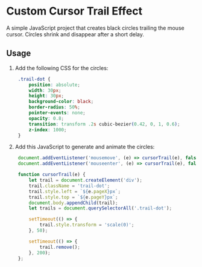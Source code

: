 # Custom Cursor Trail Effect

A simple JavaScript project that creates black circles trailing the mouse cursor. Circles shrink and disappear after a short delay.

## Usage

1. Add the following CSS for the circles:

   ```css
    .trail-dot {
        position: absolute;
        width: 30px;
        height: 30px;
        background-color: black;
        border-radius: 50%;
        pointer-events: none;
        opacity: 0.8;
        transition: transform .2s cubic-bezier(0.42, 0, 1, 0.6);
        z-index: 1000; 
    }
   ```

2. Add this JavaScript to generate and animate the circles:

   ```javascript
    document.addEventListener('mousemove', (e) => cursorTrail(e), false);
    document.addEventListener('mouseenter', (e) => cursorTrail(e), false);

    function cursorTrail(e) {
        let trail = document.createElement('div');
        trail.className = 'trail-dot';
        trail.style.left = `${e.pageX}px`;  
        trail.style.top = `${e.pageY}px`;
        document.body.appendChild(trail);
        let trails = document.querySelectorAll('.trail-dot');    

        setTimeout(() => {
            trail.style.transform = 'scale(0)';
        }, 50);

        setTimeout(() => {
            trail.remove();
        }, 200);
    };
   ```